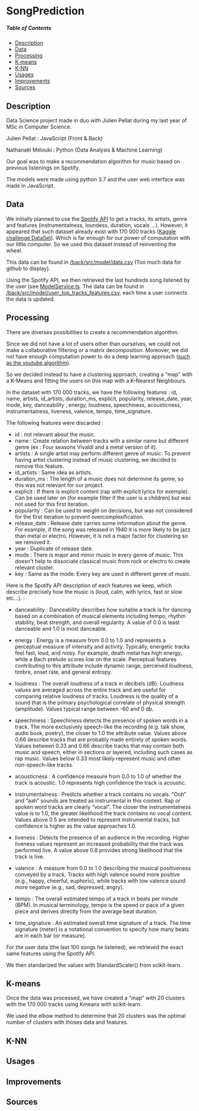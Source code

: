 # SongPrediction

##### Table of Contents

- [Description](#description)
- [Data](#data)
- [Processing](#processing)
- [K-means](#kmeans)
- [K-NN](#knn)
- [Usages](#usages)
- [Improvements](#improvements)
- [Sources](#sources)


<a name="description"/>

## Description

Data Science project made in duo with Julien Pellat during my last year of MSc in Computer Science.

Julien Pellat : JavaScript (Front & Back)

Nathanaël Mélouki : Python (Data Analysis & Machine Learning)


Our goal was to make a recommendation algorithm for music based on previous listenings on Spotify.

The models were made using python 3.7 and the user web interface was made in JavaScript.

<a name="data"/>

## Data

We initially planned to use the [Spotify API](https://developer.spotify.com/documentation/web-api/reference/#endpoint-get-audio-features) to get a tracks, its artists, genre and features (instrumentalness, loundess, duration, vocals ...).
However, it appeared that such dataset already exist with 170 000 tracks ([Kaggle challenge DataSet](https://www.kaggle.com/yamaerenay/spotify-dataset-19212020-160k-tracks?select=tracks.csv)). Which is far enough for our power of computation with our little computer. So we used this dataset instead of reinventing the wheel.

This data can be found in [/back/src/model/data.csv](https://github.com/Verrock/SongPrediction/blob/master/back/src/model/data.csv) (Too much data for github to display).

Using the Spotify API, we then retrieved the last hundreds song listened by the user (see [ModelService.ts](https://github.com/Verrock/SongPrediction/blob/master/back/src/model/ModelService.ts). The data can be found in [/back/src/model/user_top_tracks_features.csv](https://github.com/Verrock/SongPrediction/blob/master/back/src/model/user_top_tracks_features.csv), each time a user connects the data is updated.

<a name="processing"/>

## Processing

There are diverses possibilities to create a recommendation algorithm.

Since we did not have a lot of users other than ourselves, we could not make a collaborative filtering or a matrix decomposition. 
Moreover, we did not have enough computation power to do a deep learning approach ([such as the youtube algorithm](https://dl.acm.org/doi/abs/10.1145/2959100.2959190)).

So we decided instead to have a clustering approach, creating a "map" with a K-Means and fitting the users on this map with a K-Nearest Neighbours.

In the dataset with 170 000 tracks, we have the following features : id, name, artists, id_artists, duration_ms, explicit, popularity, release_date, year, mode, key, danceability , energy, loudness, speechiness, acousticness, instrumentalness, liveness, valence, tempo, time_signature.

The following features were discarded : 

- id : not relevant about the music. 
- name : Create relation between tracks with a similar name but different genre (ex : Four seasons Vivaldi and a metal version of it).
- artists : A single artist may perform different genre of music. To prevent having artist clustering instead of music clustering, we decided to remove this feature.
- id_artists : Same idea as artists.
- duration_ms : The length of a music does not determine its genre, so this was not relevant for our project.
- explicit : If there is explicit content (rap with explicit lyrics for exemple). Can be used later on (for example filter if the user is a children) but was not used for this first iteration.
- popularity : Can be used to weight on decisions, but was not considered for the first iteration to prevent overcomplexification.
- release_date : Release date carries some information about the genre. For example, if the song was released in 1940 it is more likely to be jazz than metal or electro. However, it is not a major factor for clustering so we removed it.
- year : Duplicate of release date.
- mode : There is major and minor music in every genre of music. This doesn't help to dissociate classical music from rock or electro to create relevant cluster. 
- key : Same as the mode. Every key are used in different genre of music.


Here is the Spotify API description of each features we keep, which describe precisely how the music is (loud, calm, with lyrics, fast or slow etc...).  :

- danceability : Danceability describes how suitable a track is for dancing based on a combination of musical elements including tempo, rhythm stability, beat strength, and overall regularity. A value of 0.0 is least danceable and 1.0 is most danceable.

- energy : Energy is a measure from 0.0 to 1.0 and represents a perceptual measure of intensity and activity. Typically, energetic tracks feel fast, loud, and noisy. For example, death metal has high energy, while a Bach prelude scores low on the scale. Perceptual features contributing to this attribute include dynamic range, perceived loudness, timbre, onset rate, and general entropy.

- loudness : The overall loudness of a track in decibels (dB). Loudness values are averaged across the entire track and are useful for comparing relative loudness of tracks. Loudness is the quality of a sound that is the primary psychological correlate of physical strength (amplitude). Values typical range between -60 and 0 db.

- speechiness : Speechiness detects the presence of spoken words in a track. The more exclusively speech-like the recording (e.g. talk show, audio book, poetry), the closer to 1.0 the attribute value. Values above 0.66 describe tracks that are probably made entirely of spoken words. Values between 0.33 and 0.66 describe tracks that may contain both music and speech, either in sections or layered, including such cases as rap music. Values below 0.33 most likely represent music and other non-speech-like tracks.

- acousticness : A confidence measure from 0.0 to 1.0 of whether the track is acoustic. 1.0 represents high confidence the track is acoustic.

- instrumentalness : Predicts whether a track contains no vocals. “Ooh” and “aah” sounds are treated as instrumental in this context. Rap or spoken word tracks are clearly “vocal”. The closer the instrumentalness value is to 1.0, the greater likelihood the track contains no vocal content. Values above 0.5 are intended to represent instrumental tracks, but confidence is higher as the value approaches 1.0.

- liveness : Detects the presence of an audience in the recording. Higher liveness values represent an increased probability that the track was performed live. A value above 0.8 provides strong likelihood that the track is live.

- valence : A measure from 0.0 to 1.0 describing the musical positiveness conveyed by a track. Tracks with high valence sound more positive (e.g., happy, cheerful, euphoric), while tracks with low valence sound more negative (e.g., sad, depressed, angry).

- tempo : The overall estimated tempo of a track in beats per minute (BPM). In musical terminology, tempo is the speed or pace of a given piece and derives directly from the average beat duration.

- time_signature : An estimated overall time signature of a track. The time signature (meter) is a notational convention to specify how many beats are in each bar (or measure).


For the user data (the last 100 songs he listened), we retrieved the exact same features using the Spotify API.

We then standarized the values with StandardScaler() from scikit-learn.

<a name="kmeans"/>

## K-means

Once the data was processed, we have created a "map" with 20 clusters with the 170 000 tracks using Kmeans with scikit-learn.

We used the elbow method to determine that 20 clusters was the optimal number of clusters with thoses data and features.


<a name="knn"/>

## K-NN


<a name="usages"/>

## Usages


<a name="improvements"/>

## Improvements


<a name="sources"/>

## Sources
